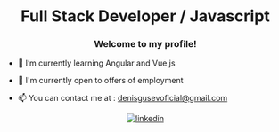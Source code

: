 # <div align="center">Full Stack Developer / Javascript</div>

### <div align="center">Welcome to my profile!</div>

- 🌱 I’m currently learning Angular and Vue.js

- 💼 I'm currently open to offers of employment

- 📫 You can contact me at : denisgusevoficial@gmail.com

<div align="center">
<a href="https://www.linkedin.com/in/denis-gusev-0724a3210/" target="_blank">
<img src=https://img.shields.io/badge/linkedin-%231E77B5.svg?&style=for-the-badge&logo=linkedin&logoColor=white alt=linkedin style="margin-bottom: 5px;" />
</a>
</div>
